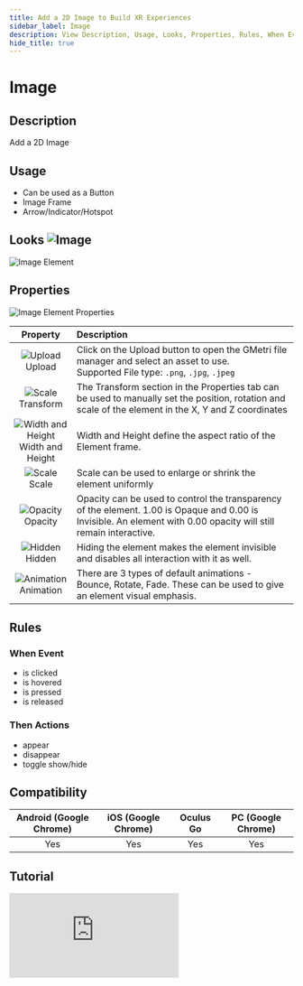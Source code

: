 ```yaml
---
title: Add a 2D Image to Build XR Experiences
sidebar_label: Image
description: View Description, Usage, Looks, Properties, Rules, When Events, Then Actions, Compatibility, Tutorials for Adding a 2D Image in GMetri XR experiences.
hide_title: true
---
```


# Image

## Description

Add a 2D Image

## Usage

- Can be used as a Button
- Image Frame
- Arrow/Indicator/Hotspot

## Looks ![Image](https://s.vrgmetri.com/gb-web/portal-docs/assets/img/svg/image_flat.svg#icon/) 

![Image Element](https://r.vrgmetri.com/image/q_90/gb-web/portal-docs/assets/img/screenshots/Image_Element.png.jpg#boxShadow/)

## Properties

![Image Element Properties](https://r.vrgmetri.com/image/q_90/gb-web/portal-docs/assets/img/screenshots/Image_Element_properties.png.jpg#boxShadow/)

|                                                                                                                 Property                                                                                                                 | Description                                                                                                                                                        |
| :--------------------------------------------------------------------------------------------------------------------------------------------------------------------------------------------------------------------------------------: | :----------------------------------------------------------------------------------------------------------------------------------------------------------------- |
|                                                     ![Upload](https://s.vrgmetri.com/gb-web/portal-docs/assets/img/svg/upload.svg#icon/)<br/> Upload                                                      | Click on the Upload button to open the GMetri file manager and select an asset to use. <br/> Supported File type: `.png`, `.jpg`, `.jpeg`                           |
|                                                  ![Scale](https://s.vrgmetri.com/gb-web/portal-docs/assets/img/svg/z_transform.svg#icon/)<br/> Transform                                                  | The Transform section in the Properties tab can be used to manually set the position, rotation and scale of the element in the X, Y and Z coordinates              |
| ![Width and Height](https://s.vrgmetri.com/gb-web/portal-docs/assets/img/svg/H.svg#icon/)<br/> Width and Height | Width and Height define the aspect ratio of the Element frame.                                                                                                     |
|                                                     ![Scale](https://s.vrgmetri.com/gb-web/portal-docs/assets/img/svg/scale_26.svg#icon/)<br/> Scale                                                      | Scale can be used to enlarge or shrink the element uniformly                                                                                                       |
|                                                    ![Opacity](https://s.vrgmetri.com/gb-web/portal-docs/assets/img/svg/opacity.svg#icon/)<br/> Opacity                                                    | Opacity can be used to control the transparency of the element. 1.00 is Opaque and 0.00 is Invisible. An element with 0.00 opacity will still remain interactive. |
|                                                    ![Hidden](https://s.vrgmetri.com/gb-web/portal-docs/assets/img/svg/hidden_26.svg#icon/)<br/> Hidden                                                    | Hiding the element makes the element invisible and disables all interaction with it as well.                                                                       |
|                                               ![Animation](https://s.vrgmetri.com/gb-web/portal-docs/assets/img/svg/animation_26.svg#icon/)<br/> Animation                                                | There are 3 types of default animations - Bounce, Rotate, Fade. These can be used to give an element visual emphasis.                                              |

##  Rules

###  When Event

- is clicked
- is hovered
- is pressed
- is released

###  Then Actions

- appear
- disappear
- toggle show/hide

## Compatibility

| Android (Google Chrome) | iOS (Google Chrome) | Oculus Go | PC (Google Chrome) |
| :---------------------: | :-----------------: | :-------: | :----------------: |
|           Yes           |         Yes         |    Yes    |        Yes         |

<!--* **Compatible with VR Headsets?**: Yes, Full Compatibility-->

## Tutorial

<iframe width={"100%"} height={"380px"}  src="https://www.youtube.com/embed/k2c5hTMV2nA" frameborder="0" allow="accelerometer; autoplay; encrypted-media; gyroscope; picture-in-picture" allowfullscreen></iframe>
